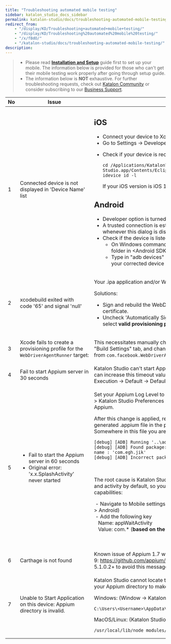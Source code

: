 ```yaml
---
title: "Troubleshooting automated mobile testing" 
sidebar: katalon_studio_docs_sidebar
permalink: katalon-studio/docs/troubleshooting-automated-mobile-testing.html 
redirect_from:
    - "/display/KD/Troubleshooting+automated+mobile+testing/"
    - "/display/KD/Troubleshooting%20automated%20mobile%20testing/"
    - "/x/fBdO/"
    - "/katalon-studio/docs/troubleshooting-automated-mobile-testing/"
description: 
---
```

> *   Please read **[Installation and Setup](/display/KD/Before+You+Start)** guide first to set up your mobile. The information below is provided for those who can't get their mobile testing work properly after going through setup guide.
> *   The information below is **NOT** exhaustive. For further troubleshooting requests, check out [Katalon Community](https://forum.katalon.com/discussions) or consider subscribing to our [Business Support](https://www.katalon.com/support-service-options/).

<table><thead><tr><th>No</th><th>Issue</th><th>Solution</th></tr></thead><tbody><tr><td>1</td><td>Connected device is not displayed in 'Device Name' list</td><td><h2 id="Troubleshootingautomatedmobiletesting-iOS">iOS</h2><ul><li>Connect your&nbsp;device to Xcode.</li><li>Go to Settings -&gt;&nbsp;Developer&nbsp;&gt; turn ON&nbsp;UIAutomation.</li><li><p>Check if your device is recognized using the following commands on Terminal</p><pre><code class="language-groovy">cd /Applications/Katalon\ Studio.app/Contents/Eclipse/configuration/resources/tools/imobiledevice&nbsp;
idevice_id -l</code></pre><p>If your iOS version is iOS 11, make sure Katalon Studio's version is 5.3+.</p></li></ul><h2 id="Troubleshootingautomatedmobiletesting-Android">Android</h2><ul><li>Developer option is turned on.</li><li>A trusted&nbsp;connection is established by&nbsp;tapping&nbsp;on 'Trust this computer' whenever this dialog is displayed on your device.</li><li>Check if the device is listed using&nbsp;adb&nbsp;command:<ul><li>On Windows command line/ MacOS terminal: Navigate to platform-tools folder in &lt;Android SDK folder&gt;\platform-tools.</li><li>Type in "adb&nbsp;devices" and observe devices listed there. Make sure that your corrected device is listed there with online status.&nbsp;</li></ul></li></ul></td></tr><tr><td>2</td><td>xcodebuild exited with code&nbsp;'65'&nbsp;and signal&nbsp;'null'</td><td><p>Your .ipa application and/or WebDriverAgent is not signed correctly.</p>Solutions:<ul><li>Sign and rebuild the WebDriverAgent XCode project with your developer certificate.</li><li>Uncheck 'Automatically Signing' option from WebDriverAgentRunner and select <strong>valid provisioning profile</strong> (profile displayed as Eligible from the list)</li></ul></td></tr><tr><td>3</td><td>Xcode fails to create a provisioning profile for the <code>WebDriverAgentRunner</code>&nbsp;target:</td><td><p>This necessitates manually changing the bundle id for the target by going into the "Build Settings" tab, and changing the "Product Bundle Identifier" from&nbsp;<code>com.facebook.WebDriverAgentRunner</code>&nbsp;to something that Xcode will accept.</p></td></tr><tr><td>4</td><td>Fail to start Appium server in 30 seconds</td><td>Katalon Studio can't start Appium server within 30 seconds (default timeout). You can increase this timeout value from this settings: Project&nbsp;→ Settings&nbsp;→ Execution&nbsp;→ Default&nbsp;→ Default wait for elements timeout (in seconds)</td></tr><tr><td>5</td><td><ul><li>Fail to start the Appium server in 60 seconds</li><li>Original error: 'x.x.SplashActivity' never started</li></ul></td><td><p>Set your Appium Log Level to "Debug" which you can find this option in Windows &gt; Katalon Studio Preferences &gt; Katalon &gt; Mobile to generate debug logs of Appium.</p><p>After this change is applied, retry your record/spy session and then open generated&nbsp;.appium&nbsp;file in the project folder.&nbsp;<br>Somewhere in this file you are likely will see these lines:&nbsp;</p><pre><code class="language-groovy">[debug] [ADB] Running '..\adb.exe' with args: [...] 
[debug] [ADB] Found package: 'com.abc.def.xyz' and fully qualified activity name : 'com.egh.jik' 
[debug] [ADB] Incorrect package and activity. Retrying.</code></pre><p>&nbsp;</p><p>The root cause is Katalon Studio can't start application due to incorrect package and activity by default, so you need to add additional settings to desired capabilities:&nbsp;</p><p>&nbsp;-&nbsp;Navigate to Mobile settings (Project &gt; Settings &gt; Execution &gt; Default &gt; Mobile &gt; Android)&nbsp;<br>&nbsp;-&nbsp;Add the following key<br>&nbsp; &nbsp;Name: appWaitActivity&nbsp;<br>&nbsp; &nbsp;Value: com.* (<strong>based on the prefix of 'Found package' log</strong>)</p><p><br></p></td></tr><tr><td>6</td><td>Carthage&nbsp;is not found</td><td>Known issue of Appium 1.7 with Xcode 9:&nbsp;<a class="external-link" href="https://github.com/appium/appium/issues/9344" rel="nofollow">https://github.com/appium/appium/issues/9344</a>, so please use Katalon Studio 5.1.0.2+ to avoid this message.</td></tr><tr><td>7</td><td>Unable to Start Application on this device: Appium directory is invalid.</td><td><p>Katalon Studio cannot locate the provided Appium directory. Please double check your Appium directory to make sure it should be as shown below:</p><p>Windows: (Window&nbsp;→ Katalon Studio Preferences&nbsp;→ Mobile&nbsp;→ Appium Directory)</p><pre><code class="language-groovy">C:\Users\&lt;Username&gt;\AppData\Roaming\npm\node_modules\appium</code></pre><p>MacOS/Linux: (Katalon Studio&nbsp;→ Preferences&nbsp;→ Mobile&nbsp;→ Appium Directory)</p><pre><code class="language-groovy">/usr/local/lib/node_modules/appium</code></pre></td></tr></tbody></table>
